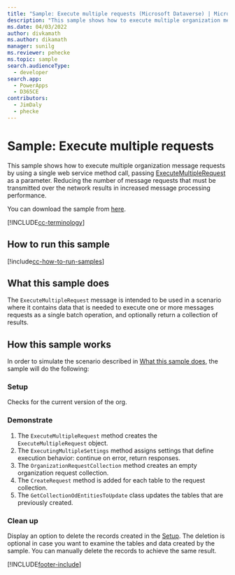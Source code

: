 ```yaml
---
title: "Sample: Execute multiple requests (Microsoft Dataverse) | Microsoft Docs" # Intent and product brand in a unique string of 43-59 chars including spaces
description: "This sample shows how to execute multiple organization messages requests by using a single web service method call." # 115-145 characters including spaces. This abstract displays in the search result.
ms.date: 04/03/2022
author: divkamath
ms.author: dikamath
manager: sunilg
ms.reviewer: pehecke
ms.topic: sample
search.audienceType:
  - developer
search.app:
  - PowerApps
  - D365CE
contributors:
  - JimDaly
  - phecke
---
```


# Sample: Execute multiple requests

This sample shows how to execute multiple organization message requests by using a single web service method call, passing [ExecuteMultipleRequest](/dotnet/api/microsoft.xrm.sdk.messages.executemultiplerequest) as a parameter. Reducing the number of message requests that must be transmitted over the network results in increased message processing performance.

You can download the sample from [here](https://github.com/microsoft/PowerApps-Samples/tree/master/dataverse/orgsvc/C%23/ExecutemultipleRequests).

[!INCLUDE[cc-terminology](../../includes/cc-terminology.md)]

## How to run this sample

[!include[cc-how-to-run-samples](../../includes/cc-how-to-run-samples.md)]

## What this sample does

The `ExecuteMultipleRequest` message is intended to be used in a scenario where it contains data that is needed to execute one or more messages requests as a single batch operation, and optionally return a collection of results.

## How this sample works

In order to simulate the scenario described in [What this sample does](#what-this-sample-does), the sample will do the following:

### Setup

Checks for the current version of the org.

### Demonstrate

1. The `ExecuteMultipleRequest` method creates the `ExecuteMultipleRequest` object.
1. The `ExecutingMultipleSettings` method assigns settings that define execution behavior: continue on error, return responses.
1. The `OrganizationRequestCollection` method creates an empty organization request collection.
1. The `CreateRequest` method is added for each table to the request collection.
1. The `GetCollectionOdEntitiesToUpdate` class updates the tables that are previously created.

### Clean up

Display an option to delete the records created in the [Setup](#setup). The deletion is optional in case you want to examine the tables and data created by the sample. You can manually delete the records to achieve the same result.

[!INCLUDE[footer-include](../../../../includes/footer-banner.md)]
